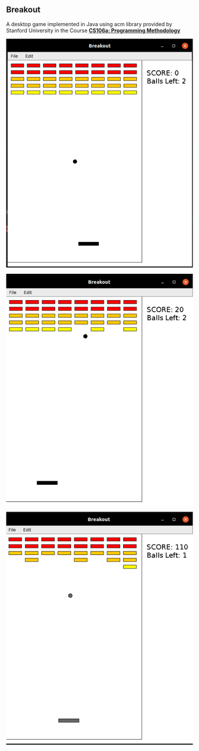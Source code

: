 Breakout
-
A desktop game implemented in Java using acm library provided by Stanford University in the Course [**CS106a: Programming Methodology**](http://web.stanford.edu/class/cs106a)



![Start Game Screenshot](docs/breakout_0.png)

![Mid Game Screenshot](docs/breakout_1.png)

![End Game Screenshot](docs/breakout_2.png)